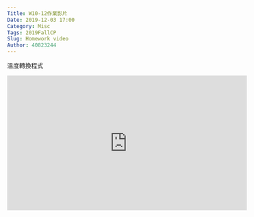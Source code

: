 ```yaml
---
Title: W10-12作業影片
Date: 2019-12-03 17:00
Category: Misc
Tags: 2019FallCP
Slug: Homework video
Author: 40823244
---
```


溫度轉換程式

<!-- PELICAN_END_SUMMARY -->

<iframe width="560" height="315" src="https://youtu.be/BeTf_2yF1-s" frameborder="0" allow="accelerometer; autoplay; encrypted-media; gyroscope; picture-in-picture" allowfullscreen></iframe>